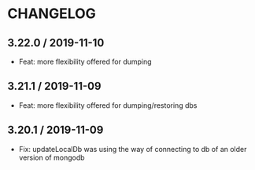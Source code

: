 CHANGELOG
=========

3.22.0 / 2019-11-10
-------------------

  * Feat: more flexibility offered for dumping

3.21.1 / 2019-11-09
-------------------

  * Feat: more flexibility offered for dumping/restoring dbs

3.20.1 / 2019-11-09
-------------------

  * Fix: updateLocalDb was using the way of connecting to db of an older version of mongodb
